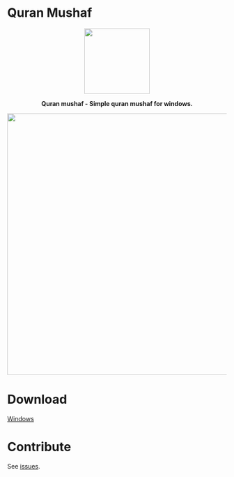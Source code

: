 # Quran Mushaf
<p align="center">
<img src="https://cdn.qurancdn.com/assets/icons/android-chrome-256x256-5ce92ae50dbe024515dae5d9b6e5ca249b8f327018630846c35d0c780a41769b.png" width="150" > 
</p>

<p align="center">
<strong>Quran mushaf - Simple quran mushaf for windows.</strong>
</p>
<p align="center">
<img src="https://github.com/era7imOSS/quran-mushaf/blob/main/Demo.png" width="600">  
</p> 

# Download  

<a href="https://github.com/ThinkingDev01/QuranMushaf/releases/tag/v1.0.0" rel="nofollow">Windows</a>

# Contribute  

See [issues](https://github.com/SaidRH/QuranMushaf/issues).







